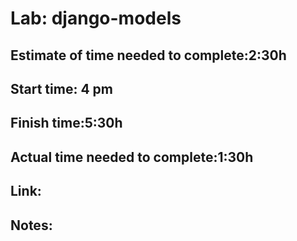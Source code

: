 # Lab: django-models
## Estimate of time needed to complete:2:30h
## Start time: 4 pm
## Finish time:5:30h
## Actual time needed to complete:1:30h
## Link: 
## Notes:
